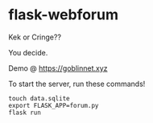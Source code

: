 # flask-webforum

Kek or Cringe?? 

You decide.

Demo @ https://goblinnet.xyz

To start the server, run these commands!

    touch data.sqlite
    export FLASK_APP=forum.py
    flask run
